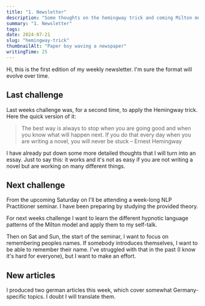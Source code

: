 ```yaml
---
title: "1. Newsletter"
description: "Some thoughts on the hemingway trick and coming Milton model challenge."
summary: "1. Newsletter"
tags:
date: 2024-07-21
slug: "hemingway-trick"
thumbnailAlt: "Paper boy waving a newspaper"
writingTime: 25
---
```


Hi, this is the first edition of my weekly newsletter.
I'm sure the format will evolve over time.

## Last challenge

Last weeks challenge was, for a second time, to apply the Hemingway trick.
Here the quick version of it:

> The best way is always to stop when you are going good and when you know
what will happen next. If you do that every day when you are writing a
novel, you will never be stuck – Ernest Hemingway

I have already put down some more detailed thoughts that I will turn into an
essay.
Just to say this: it works and it's not as easy if you are not writing a
novel but are working on many different things.

## Next challenge

From the upcoming Saturday on I'll be attending a week-long NLP Practitioner
seminar.
I have been preparing by studying the provided theory.

For next weeks challenge I want to learn the different hypnotic language
patterns of the Milton model and apply them to my self-talk.

Then on Sat and Sun, the start of the seminar, I want to focus on
remembering peoples names.
If somebody introduces themselves, I want to be able to remember their name.
I've struggled with that in the past (I know it's hard for everyone), but I
want to make an effort.

## New articles

I produced two german articles this week, which cover somewhat
Germany-specific topics. I doubt I will translate them.
